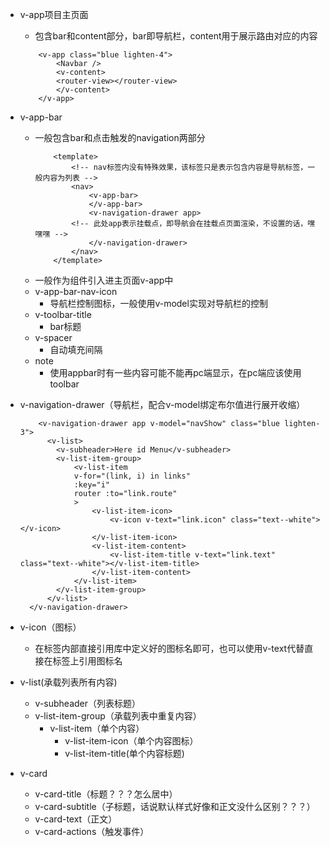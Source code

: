 + v-app项目主页面
    + 包含bar和content部分，bar即导航栏，content用于展示路由对应的内容
    ```
        <v-app class="blue lighten-4">
            <Navbar />
            <v-content>
            <router-view></router-view>
            </v-content>
        </v-app>
    ```
+ v-app-bar
    + 一般包含bar和点击触发的navigation两部分
        ``` 
            <template>
                <!-- nav标签内没有特殊效果，该标签只是表示包含内容是导航标签，一般内容为列表 -->
                <nav>
                    <v-app-bar>
                    </v-app-bar>
                    <v-navigation-drawer app>
                <!-- 此处app表示挂载点，即导航会在挂载点页面渲染，不设置的话，嘿嘿嘿 -->
                    </v-navigation-drawer>
                </nav>
            </template>
        ```
    + 一般作为组件引入进主页面v-app中
    + v-app-bar-nav-icon
        + 导航栏控制图标，一般使用v-model实现对导航栏的控制
    + v-toolbar-title
        + bar标题
    + v-spacer
        + 自动填充间隔
    + note
        + 使用appbar时有一些内容可能不能再pc端显示，在pc端应该使用toolbar
+ v-navigation-drawer（导航栏，配合v-model绑定布尔值进行展开收缩）
    ```
        <v-navigation-drawer app v-model="navShow" class="blue lighten-3">
          <v-list>
            <v-subheader>Here id Menu</v-subheader>
            <v-list-item-group>
                <v-list-item
                v-for="(link, i) in links"
                :key="i"
                router :to="link.route"
                >
                    <v-list-item-icon>
                        <v-icon v-text="link.icon" class="text--white"></v-icon>
                    </v-list-item-icon>
                    <v-list-item-content>
                        <v-list-item-title v-text="link.text" class="text--white"></v-list-item-title>
                    </v-list-item-content>
                </v-list-item>
            </v-list-item-group>
          </v-list>
      </v-navigation-drawer>
    ```
+ v-icon（图标）
    + 在标签内部直接引用库中定义好的图标名即可，也可以使用v-text代替直接在标签上引用图标名
+ v-list(承载列表所有内容)
    + v-subheader（列表标题）
    + v-list-item-group（承载列表中重复内容）
        + v-list-item（单个内容）
            + v-list-item-icon（单个内容图标）
            + v-list-item-title(单个内容标题)

+ v-card
    + v-card-title（标题？？？怎么居中）
    + v-card-subtitle（子标题，话说默认样式好像和正文没什么区别？？？）
    + v-card-text（正文）
    + v-card-actions（触发事件）